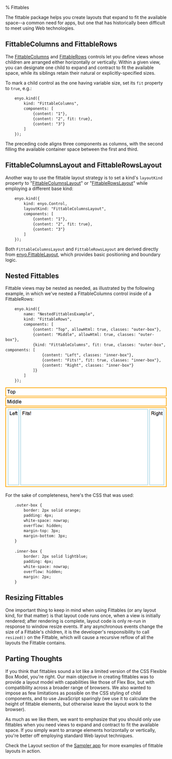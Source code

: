 % Fittables

The fittable package helps you create layouts that expand to fit the available
space--a common need for apps, but one that has historically been difficult to
meet using Web technologies.

## FittableColumns and FittableRows

The [FittableColumns](http://enyojs.com/api/#enyo.FittableColumns) and
[FittableRows](http://enyojs.com/api/#enyo.FittableColumns) controls let you
define views whose children are arranged either horizontally or vertically.
Within a given view, you can designate one child to expand and contract to fit
the available space, while its siblings retain their natural or
explicitly-specified sizes.

To mark a child control as the one having variable size, set its `fit` property
to `true`, e.g.:

        enyo.kind({
            kind: "FittableColumns",
            components: [
                {content: "1"},
                {content: "2", fit: true},
                {content: "3"}
            ]
        });

The preceding code aligns three components as columns, with the second filling
the available container space between the first and third.

## FittableColumnsLayout and FittableRowsLayout

Another way to use the fittable layout strategy is to set a kind's `layoutKind`
property to "[FittableColumnsLayout](http://enyojs.com/api/#enyo.FittableColumnsLayout)"
or "[FittableRowsLayout](http://enyojs.com/api/#enyo.FittableRowsLayout)" while
employing a different base kind:

        enyo.kind({
            kind: enyo.Control,
            layoutKind: "FittableColumnsLayout",
            components: [
                {content: "1"},
                {content: "2", fit: true},
                {content: "3"}
            ]
        });

Both `FittableColumnsLayout` and `FittableRowsLayout` are derived directly from
[enyo.FittableLayout](http://enyojs.com/api/#enyo.FittableLayout), which
provides basic positioning and boundary logic.

## Nested Fittables

Fittable views may be nested as needed, as illustrated by the following example,
in which we've nested a FittableColumns control inside of a FittableRows:

        enyo.kind({
            name: "NestedFittablesExample",
            kind: "FittableRows",
            components: [
                {content: "Top", allowHtml: true, classes: "outer-box"},
                {content: "Middle", allowHtml: true, classes: "outer-box"},
                {kind: "FittableColumns", fit: true, classes: "outer-box", components: [
                    {content: "Left", classes: "inner-box"},
                    {content: "Fits!", fit: true, classes: "inner-box"},
                    {content: "Right", classes: "inner-box"}
                ]}
            ]
        });

![_Nested Fittables_](../../assets/fittables-1.png)

For the sake of completeness, here's the CSS that was used:

        .outer-box {
            border: 2px solid orange;
            padding: 4px;
            white-space: nowrap;
            overflow: hidden;
            margin-top: 3px;
            margin-bottom: 3px;
        }

        .inner-box {
            border: 2px solid lightblue;
            padding: 4px;
            white-space: nowrap;
            overflow: hidden;
            margin: 2px;
        }

## Resizing Fittables

One important thing to keep in mind when using Fittables (or any layout kind,
for that matter) is that layout code runs once, when a view is initially
rendered; after rendering is complete, layout code is only re-run in response to
window resize events.  If any asynchronous events change the size of a
Fittable's children, it is the developer's responsibility to call `resized()` on
the Fittable, which will cause a recursive reflow of all the layouts the
Fittable contains.

## Parting Thoughts

If you think that fittables sound a lot like a limited version of the CSS
Flexible Box Model, you're right.  Our main objective in creating fittables was
to provide a layout model with capabilities like those of Flex Box, but with
compatibility across a broader range of browsers.  We also wanted to impose as
few limitations as possible on the CSS styling of child components, and to use
JavaScript sparingly (we use it to calculate the height of fittable elements,
but otherwise leave the layout work to the browser).

As much as we like them, we want to emphasize that you should only use
fittables when you need views to expand and contract to fit the available space.
If you simply want to arrange elements horizontally or vertically, you're better
off employing standard Web layout techniques. 

Check the Layout section of the [Sampler app](http://enyojs.com/sampler/) for
more examples of fittable layouts in action.
